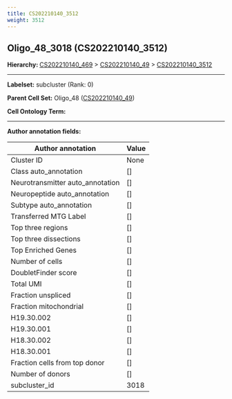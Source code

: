 ```yaml
---
title: CS202210140_3512
weight: 3512
---
```

## Oligo_48_3018 (CS202210140_3512)
<b>Hierarchy: </b>
[CS202210140_469](cell_sets/CS202210140_469.md) >
[CS202210140_49](cell_sets/CS202210140_49.md) >
[CS202210140_3512](cell_sets/CS202210140_3512.md)

---


**Labelset:** subcluster (Rank: 0)

**Parent Cell Set:** Oligo_48 ([CS202210140_49](cell_sets/CS202210140_49.md))



**Cell Ontology Term:** 

[MARKER GENES.]: #


---

[TRANSFERRED ANNOTATIONS.]: #


[AUTHOR ANNOTATION FIELDS.]: #


**Author annotation fields:**

| Author annotation | Value |
|-------------------|-------|
|Cluster ID|None|
|Class auto_annotation|[]|
|Neurotransmitter auto_annotation|[]|
|Neuropeptide auto_annotation|[]|
|Subtype auto_annotation|[]|
|Transferred MTG Label|[]|
|Top three regions|[]|
|Top three dissections|[]|
|Top Enriched Genes|[]|
|Number of cells|[]|
|DoubletFinder score|[]|
|Total UMI|[]|
|Fraction unspliced|[]|
|Fraction mitochondrial|[]|
|H19.30.002|[]|
|H19.30.001|[]|
|H18.30.002|[]|
|H18.30.001|[]|
|Fraction cells from top donor|[]|
|Number of donors|[]|
|subcluster_id|3018|
